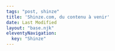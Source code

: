 ```yaml
---
tags: "post, shinze"
title: 'Shinze.com, du contenu à venir'
date: Last Modified
layout: "base.njk"
eleventyNavigation:
  key: "Shinze"
---
```



